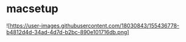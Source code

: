 # macsetup
![https://user-images.githubusercontent.com/18030843/155436778-b4812d4d-34ad-4d7d-b2bc-890e101716db.png]
